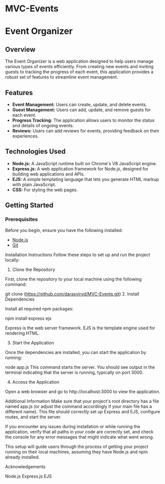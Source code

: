 # MVC-Events
# Event Organizer

## Overview
The Event Organizer is a web application designed to help users manage various types of events efficiently. From creating new events and inviting guests to tracking the progress of each event, this application provides a robust set of features to streamline event management.

## Features
- **Event Management:** Users can create, update, and delete events.
- **Guest Management:** Users can add, update, and remove guests for each event.
- **Progress Tracking:** The application allows users to monitor the status and details of ongoing events.
- **Reviews:** Users can add reviews for events, providing feedback on their experiences.

## Technologies Used
- **Node.js:** A JavaScript runtime built on Chrome's V8 JavaScript engine.
- **Express.js:** A web application framework for Node.js, designed for building web applications and APIs.
- **EJS:** A simple templating language that lets you generate HTML markup with plain JavaScript.
- **CSS:** For styling the web pages.

## Getting Started

### Prerequisites
Before you begin, ensure you have the following installed:
- [Node.js](https://nodejs.org/en/)
- [Git](https://git-scm.com/)

Installation Instructions
Follow these steps to set up and run the project locally:

1. Clone the Repository

First, clone the repository to your local machine using the following command:


git clone 
(https://github.com/darasviryd/MVC-Events.git)
2. Install Dependencies

Install all required npm packages:


npm install express ejs

Express is the web server framework.
EJS is the template engine used for rendering HTML.

3. Start the Application

Once the dependencies are installed, you can start the application by running:


node app.js
This command starts the server. You should see output in the terminal indicating that the server is running, typically on port 3000.

4. Access the Application

Open a web browser and go to http://localhost:3000 to view the application.

Additional Information
Make sure that your project's root directory has a file named app.js (or adjust the command accordingly if your main file has a different name). This file should correctly set up Express and EJS, configure routes, and start the server.

If you encounter any issues during installation or while running the application, verify that all paths in your code are correctly set, and check the console for any error messages that might indicate what went wrong.

This setup will guide users through the process of getting your project running on their local machines, assuming they have Node.js and npm already installed.

Acknowledgements

Node.js
Express.js
EJS


